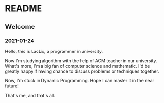 # README

## Welcome

### 2021-01-24

Hello, this is LacLic, a programmer in university.

Now I'm studying algorithm with the help of ACM teacher in our university. What's more, I'm a big fan of computer science and mathematic. I'd be greatly happy if having chance to discuss problems or techniques together.

Now, I'm stuck in Dynamic Programming. Hope I can master it in the near future!

That's me, and that's all.
